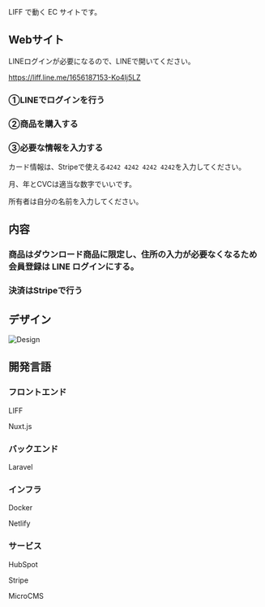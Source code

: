 LIFF で動く EC サイトです。

## Webサイト
LINEログインが必要になるので、LINEで開いてください。

https://liff.line.me/1656187153-Ko4lj5LZ

### ①LINEでログインを行う

### ②商品を購入する

### ③必要な情報を入力する
カード情報は、Stripeで使える`4242 4242 4242 4242`を入力してください。

月、年とCVCは適当な数字でいいです。

所有者は自分の名前を入力してください。

## 内容

### 商品はダウンロード商品に限定し、住所の入力が必要なくなるため会員登録は LINE ログインにする。

### 決済はStripeで行う

## デザイン
![Design](https://user-images.githubusercontent.com/70458379/124701894-56a1d900-df2a-11eb-8b2a-7559b2a9fb21.png)

## 開発言語

### フロントエンド

LIFF

Nuxt.js

### バックエンド

Laravel

### インフラ

Docker

Netlify

### サービス

HubSpot

Stripe

MicroCMS
